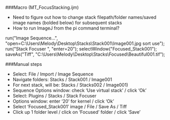 ###Macro (MT_FocusStacking.ijm)
- Need to figure out how to change stack filepath/folder names/saved image names (bolded below) for subsequent stacks
- How to run ImageJ from the pi command terminal?

run("Image Sequence...", "open=C:\\Users\\Melody\\Desktop\\Stacks\\Stack001\\Image001.jpg sort use");
run("Stack Focuser ", "enter=20");
selectWindow("Focused_Stack001");
saveAs("Tiff", "C:\\Users\\Melody\\Desktop\\Stacks\\Focused\\Beautiful001.tif");

###Manual steps
- Select: File / Import / Image Sequence
- Navigate folders: Stacks / Stack001 / Image001
- For next stack, will be: Stacks / Stacks002 / Image001)
- Sequence Options window: check ‘Use virtual stack’ / click ‘Ok’
- Select: Plugins / Stacks / Stack Focuser
- Options window: enter ‘20’ for kernel / click ‘Ok’
- Select ‘Focused_Stack001’ image / File / Save As / Tiff
- Click up 1 folder level / click on ‘Focused’ folder / click ‘Save’ 
